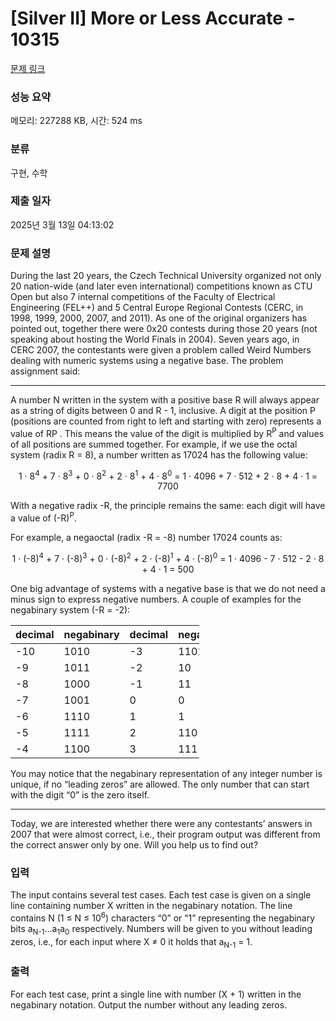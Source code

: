 # [Silver II] More or Less Accurate - 10315 

[문제 링크](https://www.acmicpc.net/problem/10315) 

### 성능 요약

메모리: 227288 KB, 시간: 524 ms

### 분류

구현, 수학

### 제출 일자

2025년 3월 13일 04:13:02

### 문제 설명

<p>During the last 20 years, the Czech Technical University organized not only 20 nation-wide (and later even international) competitions known as CTU Open but also 7 internal competitions of the Faculty of Electrical Engineering (FEL++) and 5 Central Europe Regional Contests (CERC, in 1998, 1999, 2000, 2007, and 2011). As one of the original organizers has pointed out, together there were 0x20 contests during those 20 years (not speaking about hosting the World Finals in 2004). Seven years ago, in CERC 2007, the contestants were given a problem called Weird Numbers dealing with numeric systems using a negative base. The problem assignment said:</p>

<hr>
<p>A number N written in the system with a positive base R will always appear as a string of digits between 0 and R - 1, inclusive. A digit at the position P (positions are counted from right to left and starting with zero) represents a value of RP . This means the value of the digit is multiplied by R<sup>P</sup> and values of all positions are summed together. For example, if we use the octal system (radix R = 8), a number written as 17024 has the following value:</p>

<p style="text-align:center">1 · 8<sup>4</sup> + 7 · 8<sup>3</sup> + 0 · 8<sup>2</sup> + 2 · 8<sup>1</sup> + 4 · 8<sup>0</sup> = 1 · 4096 + 7 · 512 + 2 · 8 + 4 · 1 = 7700</p>

<p>With a negative radix -R, the principle remains the same: each digit will have a value of (-R)<sup>P</sup>.</p>

<p>For example, a negaoctal (radix -R = -8) number 17024 counts as:</p>

<p style="text-align:center">1 · (-8)<sup>4</sup> + 7 · (-8)<sup>3</sup> + 0 · (-8)<sup>2</sup> + 2 · (-8)<sup>1</sup> + 4 · (-8)<sup>0</sup> = 1 · 4096 - 7 · 512 - 2 · 8 + 4 · 1 = 500</p>

<p>One big advantage of systems with a negative base is that we do not need a minus sign to express negative numbers. A couple of examples for the negabinary system (-R = -2):</p>

<table class="table table-bordered" style="width:60%">
	<thead>
		<tr>
			<th>decimal</th>
			<th>negabinary</th>
			<th>decimal</th>
			<th>negabinary</th>
			<th>decimal</th>
			<th>negabinary</th>
		</tr>
	</thead>
	<tbody>
		<tr>
			<td>-10</td>
			<td>1010</td>
			<td>-3</td>
			<td>1101</td>
			<td>4</td>
			<td>100</td>
		</tr>
		<tr>
			<td>-9</td>
			<td>1011</td>
			<td>-2</td>
			<td>10</td>
			<td>5</td>
			<td>101</td>
		</tr>
		<tr>
			<td>-8</td>
			<td>1000</td>
			<td>-1</td>
			<td>11</td>
			<td>6</td>
			<td>11010</td>
		</tr>
		<tr>
			<td>-7</td>
			<td>1001</td>
			<td>0</td>
			<td>0</td>
			<td>7</td>
			<td>11011</td>
		</tr>
		<tr>
			<td>-6</td>
			<td>1110</td>
			<td>1</td>
			<td>1</td>
			<td>8</td>
			<td>11000</td>
		</tr>
		<tr>
			<td>-5</td>
			<td>1111</td>
			<td>2</td>
			<td>110</td>
			<td>9</td>
			<td>11001</td>
		</tr>
		<tr>
			<td>-4</td>
			<td>1100</td>
			<td>3</td>
			<td>111</td>
			<td>10</td>
			<td>11110</td>
		</tr>
	</tbody>
</table>

<p>You may notice that the negabinary representation of any integer number is unique, if no “leading zeros” are allowed. The only number that can start with the digit “0” is the zero itself.</p>

<hr>
<p>Today, we are interested whether there were any contestants’ answers in 2007 that were almost correct, i.e., their program output was different from the correct answer only by one. Will you help us to find out?</p>

### 입력 

 <p>The input contains several test cases. Each test case is given on a single line containing number X written in the negabinary notation. The line contains N (1 ≤ N ≤ 10<sup>6</sup>) characters “0” or “1” representing the negabinary bits a<sub>N-1</sub>...a<sub>1</sub>a<sub>0</sub> respectively. Numbers will be given to you without leading zeros, i.e., for each input where X ≠ 0 it holds that a<sub>N-1</sub> = 1.</p>

### 출력 

 <p>For each test case, print a single line with number (X + 1) written in the negabinary notation. Output the number without any leading zeros.</p>

